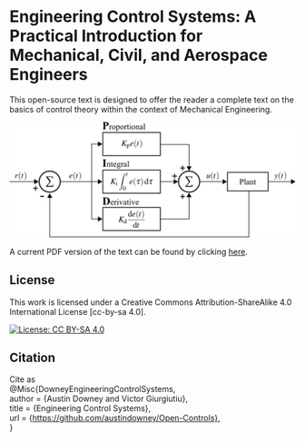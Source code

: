 # Engineering Control Systems: A Practical Introduction for Mechanical, Civil, and Aerospace Engineers
This open-source text is designed to offer the reader a complete text on the basics of control theory within the context of Mechanical Engineering. 

<p align="center">
<img src="source_material/figures/PID_controller.png" alt="drawing" width="700"/>
</p>
<p align="center">
</p>

A current PDF version of the text can be found by clicking <a href="https://github.com/austindowney/Engineering-Control-Systems/blob/main/Engineering_Control_Systems.pdf">here</a>.

## License

This work is licensed under a Creative Commons Attribution-ShareAlike 4.0 International License [cc-by-sa 4.0].

[![License: CC BY-SA 4.0](https://img.shields.io/badge/License-CC_BY--SA_4.0-lightgrey.svg)](https://creativecommons.org/licenses/by-sa/4.0/)

## Citation

Cite as  
@Misc{DowneyEngineeringControlSystems,  
  author = {Austin Downey and Victor Giurgiutiu},  
  title  = {Engineering Control Systems},  
  url    = {https://github.com/austindowney/Open-Controls},  
}  

